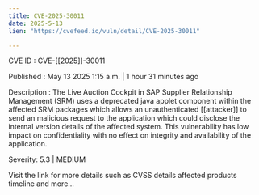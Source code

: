 ```yaml
---
title: CVE-2025-30011
date: 2025-5-13
lien: "https://cvefeed.io/vuln/detail/CVE-2025-30011"

---
```


CVE ID : CVE-[[2025]]-30011

Published :  May 13
2025
1:15 a.m. | 1 hour
31 minutes ago

Description : The Live Auction Cockpit in SAP Supplier Relationship Management (SRM) uses a deprecated java applet component within the affected SRM packages which allows an unauthenticated [[attacker]] to send an malicious request to the application
which could disclose the internal version details of the affected system. This vulnerability has low impact on confidentiality
with no effect on integrity and availability of the application.

Severity: 5.3 | MEDIUM

Visit the link for more details
such as CVSS details
affected products
timeline
and more...
